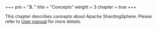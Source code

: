 +++
pre = "<b>3. </b>"
title = "Concepts"
weight = 3
chapter = true
+++

This chapter describes concepts about Apache ShardingSphere. Please refer to [User manual](/en/user-manual/) for more details.
